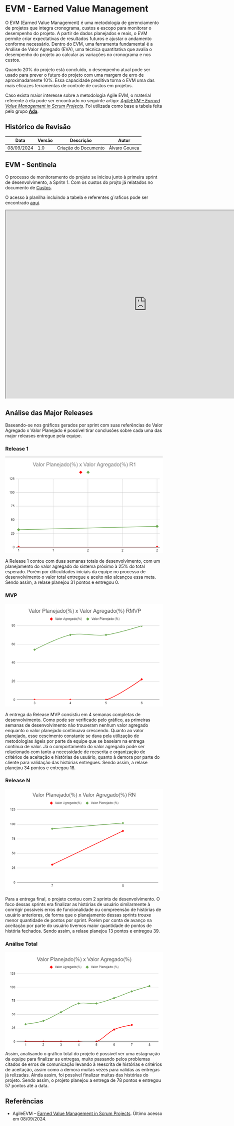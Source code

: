 # EVM - Earned Value Management


O EVM (Earned Value Management) é uma metodologia de gerenciamento de projetos que integra cronograma, custos e escopo para monitorar o desempenho do projeto. A partir de dados planejados e reais, o EVM permite criar expectativas de resultados futuros e ajustar o andamento conforme necessário. Dentro do EVM, uma ferramenta fundamental é a Análise de Valor Agregado (EVA), uma técnica quantitativa que avalia o desempenho do projeto ao calcular as variações no cronograma e nos custos.

Quando 20% do projeto está concluído, o desempenho atual pode ser usado para prever o futuro do projeto com uma margem de erro de aproximadamente 10%. Essa capacidade preditiva torna o EVM uma das mais eficazes ferramentas de controle de custos em projetos.

Caso exista maior interesse sobre a metodologia Agile EVM, o material referente à ela pode ser encontrado no seguinte artigo: [*AgileEVM – Earned Value Management in Scrum Projects*](https://34slpa7u66f159hfp1fhl9aur1-wpengine.netdna-ssl.com/wp-content/uploads/2014/11/Earned-Value-Analysis-in-Scrum-Projects.pdf). Foi utilizada como base a tabela feita pelo grupo [**Ada**](https://fga-eps-mds.github.io/2019.1-ADA/#/docs/product/agile_earned_value_management).

## Histórico de Revisão
| Data | Versão | Descrição | Autor |
|------|--------|-----------|-------|
| 08/09/2024 | 1.0 | Criação do Documento | Álvaro Gouvea |

## EVM - Sentinela

O processo de monitoramento do projeto se iniciou junto à primeira sprint de desenvolvimento, a Spritn 1. Com os custos do projto já relatados no documento de [Custos](custos.md).

O acesso à planilha incluindo a tabela e referentes g´raficos pode ser encontrado [aqui](https://docs.google.com/spreadsheets/d/1SBTl11r1Ljvw7XKt4Z5t6L6VxT39uDKFdNz4LeyCeis/edit?usp=sharing).

<iframe src="https://docs.google.com/spreadsheets/d/1SBTl11r1Ljvw7XKt4Z5t6L6VxT39uDKFdNz4LeyCeis/edit?usp=sharing" width="900px" height="600px"></iframe>


## Análise das Major Releases
Baseando-se nos gráficos gerados por sprint com suas referências de Valor Agregado x Valor Planejado é possível tirar conclusões sobre cada uma das major releases entregue pela equipe.

### Release 1

![r1](../assets/R1_EVM.png)

A Release 1 contou com duas semanas totais de desenvolvimento, com um planejamento do valor agregado do sistema próximo à 25% do total esperado. Porém por dificuldades iniciais da equipe no processo de desenvolvimento o valor total entregue e aceito não alcançou essa meta.
Sendo assim, a relase planejou 31 pontos e entregou 0.

### MVP 

![mvp](../assets/RMVP_EVM.png)

A entrega da Release MVP consistiu em 4 semanas completas de desenvolvimento. Como pode ser verificado pelo gráfico, as primeiras semanas de desenvolvimento não trouxeram nenhum valor agregado enquanto o valor planejado continuava crescendo. Quanto ao valor planejado, esse cescimento constante se dava pela utilização de metodologias ágeis por parte da equipe que se baseiam na entrega contínua de valor. Já o comportamento do valor agregado pode ser relacionado com tanto a necessidade de reescrita e organização de critérios de aceitação e histórias de usuário, quanto à demora por parte do cliente para validação das histórias entregues.
Sendo assim, a relase planejou 34 pontos e entregou 18.

### Release N

![rn](../assets/RN_EVM.png)

Para a entrega final, o projeto contou com 2 sprints de desenvolvimento. O foco dessas sprints era finalizar as histórias de usuário similarmente à conrrigir possíveis erros de funcionalidade ou compreensão de histórias de usuário anteriores, de forma que o planejamento dessas sprints trouxe menor quantidade de pontos por sprint. Porém por conta de avanço na aceitação por parte do usuário tivemos maior quantidade de pontos de história fechados.
Sendo assim, a relase planejou 13 pontos e entregou 39.

### Análise Total
![total](../assets/TOTAL_EVM.png)
Assim, analisando o gráfico total do projeto é possível ver uma estagnação da equipe para finalizar as entregas, muito passando pelos problemas citados de erros de comunicação levando à reescrita de histórias e critérios de aceitação, assim como a demora muitas vezes para validas as entregas já relizadas. Ainda assim, foi possível finalizar muitas das histórias do projeto.
Sendo assim, o projeto planejou a entrega de 78 pontos e entregou 57 pontos até a data.


## Referências
* AgileEVM – [Earned Value Management in Scrum Projects](https://34slpa7u66f159hfp1fhl9aur1-wpengine.netdna-ssl.com/wp-content/uploads/2014/11/Earned-Value-Analysis-in-Scrum-Projects.pdf). Último acesso em 08/09/2024.